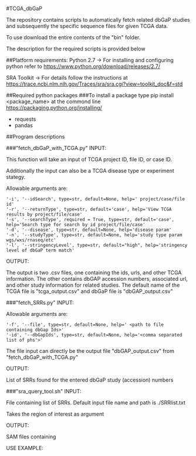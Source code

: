 #TCGA_dbGaP

The repository contains scripts to automatically fetch related dbGaP studies and subsequently the specific sequence files for given TCGA data.

To use download the entire contents of the "bin" folder.

The description for the required scripts is provided below

##Platform requirements:
Python 2.7 -> For installing and configuring python refer to https://www.python.org/download/releases/2.7/

SRA Toolkit -> For details follow the instructions at https://trace.ncbi.nlm.nih.gov/Traces/sra/sra.cgi?view=toolkit_doc&f=std

##Required python packages
###To install a package type pip install <package_name> at the commond line
<url>https://packaging.python.org/installing/</url>
* requests
* pandas

##Program descriptions

###"fetch_dbGaP_with_TCGA.py"
INPUT:

This function will take an input of TCGA project ID, file ID, or case ID.

Additionally the input can also be a TCGA disease type or experiment stategy.

Allowable arguments are:

    '-i', '--idSearch', type=str, default=None, help=' project/case/file id'
    '-r', '--returnType', type=str, default='case', help='View TCGA results by project/file/case'
    '-s', '--searchType', required = True, type=str, default='case', help='Search type for search by id project/file/case'
    '-d', '--disease', type=str, default=None, help='disease param'
    '-n', '--studyType', type=str, default=None, help='study type param wgs/wxs/rnaseq/etc'
    '-l', '--stringencyLevel', type=str, default="high", help='stringency level of dbGaP term match'

OUTPUT:

The output is two .csv files, one containing the ids, urls, and other TCGA information. The other contains dbGAP accession numbers, associated url, and other study information for related studies.
The default name of the TCGA file is "tcga_output.csv" and dbGaP file is "dbGAP_output.csv"

###"fetch_SRRs.py"
INPUT:

Allowable arguments are:

    '-f', '--file', type=str, default=None, help=' <path to file containing dbGap Ids>'
    '-id', '--dbGapIds', type=str, default=None, help='<comma separated list of phs'>'

The file input can directly be the output file "dbGAP_output.csv" from "fetch_dbGaP_with_TCGA.py"

OUTPUT:

List of SRRs found for the entered dbGaP study (accession) numbers

###"sra_query_tool.sh"
INPUT:

File containing list of SRRs.  Default input file name and path is ./SRRlist.txt

Takes the region of interest as argument

OUTPUT:

SAM files containing 

USE EXAMPLE:



